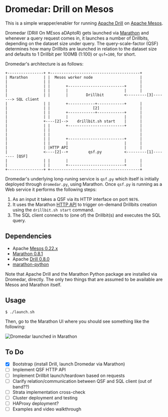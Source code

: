 # Dromedar: Drill on Mesos

This is a simple wrapper/enabler for running [Apache Drill](http://drill.apache.org/) on [Apache Mesos](http://mesos.apache.org/).

Dromedar (DRill On MEsos aDAptoR) gets launched via [Marathon](https://github.com/mesosphere/marathon/) and whenever a query request comes in, it launches a number of Drillbits, depending on the dataset size under query. The query-scale-factor (QSF) determines how many Drillbits are launched in relation to the dataset size and defaults to 1 Drillbit per 100MB (1:100) or `qsf=100`, for short.

Dromedar's architecture is as follows:

    +----------------+ +----------------------------------------+                     
    | Marathon       | |  Mesos worker node                     |                     
    |                | |                                        |                     
    |                | |       +-------------------------+      |                     
    |                | |       |                         |      |                     
    |                | |       |        Drillbit         <---------[3]-------> SQL client
    |                | |       +------------+------------+      |                     
    |                | |                   [2]                  |                     
    |                | |       +------------+------------+      |                     
    |                | |       |                         |      |                     
    |                +----[2]-->    drillbit.sh start    |      |                     
    |                | |       +-------------------------+      |                     
    |                | |                                        |                     
    |                | |                                        |                     
    |                | |       +-------------------------+      |                     
    |                | |       |                         |      |                     
    |                | |HTTP API                         |      |                     
    |                <----[2]--+         qsf.py          <---------[1]-------- [QSF]  
    |                | |       |                         |      |                     
    |                | |       +-------------------------+      |                     
    +----------------+ +----------------------------------------+                     

Dromedar's underlying long-runing service is `qsf.py` which itself is initially deployed through `dromedar.py`, using Marathon. Once `qsf.py` is running as a Web service it performs the following steps:

1. As an input it takes a QSF via its HTTP interface on port `9876`.
1. It uses the Marathon [HTTP API](https://mesosphere.github.io/marathon/docs/rest-api.html) to trigger on-demand Drillbits creation using the `drillbit.sh start` command.
1. The SQL client connects to (one of) the Drillbit(s) and executes the SQL query.

## Dependencies

* Apache [Mesos 0.22.x](http://archive.apache.org/dist/mesos/0.22.0/mesos-0.22.0.tar.gz)
* [Marathon 0.8.1](https://downloads.mesosphere.io/marathon/v0.8.1/marathon-0.8.1.tgz)
* Apache [Drill 0.8.0](http://getdrill.org/drill/download/apache-drill-0.8.0.tar.gz)
* [marathon-python](https://github.com/thefactory/marathon-python)

Note that Apache Drill and the Marathon Python package are installed via Dromedar, directly. The only two things that are assumed to be available are Mesos and Marathon itself.

## Usage

    $ ./launch.sh

Then, go to the Marathon UI where you should see something like the following:

![Dromedar launched in Marathon](doc/dromedar-launched.png)


## To Do

- [x] Bootstrap (install Drill, launch Dromedar via Marathon)
- [ ] Implement QSF HTTP API
- [ ] Implement Drillbit launch/teardown based on requests
- [ ] Clarify relation/communication between QSF and SQL client (out of band??)
- [ ] Strata implementation cross-check
- [ ] Cluster deployment and testing
- [ ] HAProxy deployment?
- [ ] Examples and video walkthrough
